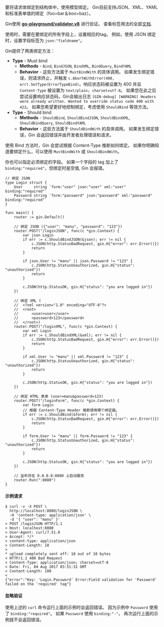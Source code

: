 要将请求体绑定到结构体中，使用模型绑定。 Gin目前支持JSON、XML、YAML和标准表单值的绑定（foo=bar＆boo=baz）。

Gin使用 [**go-playground/validator.v8**](https://github.com/go-playground/validator) 进行验证。 查看标签用法的全部[文档](http://godoc.org/gopkg.in/go-playground/validator.v8#hdr-Baked_In_Validators_and_Tags).

使用时，需要在要绑定的所有字段上，设置相应的tag。 例如，使用 JSON 绑定时，设置字段标签为 `json:"fieldname"`。

Gin提供了两类绑定方法：

-   **Type** - Must bind
    -   **Methods** - `Bind`, `BindJSON`, `BindXML`, `BindQuery`, `BindYAML`
    -   **Behavior** - 这些方法属于 `MustBindWith` 的具体调用。 如果发生绑定错误，则请求终止，并触发 `c.AbortWithError(400, err).SetType(ErrorTypeBind)`。响应状态码被设置为 400 并且 `Content-Type` 被设置为 `text/plain; charset=utf-8`。 如果您在此之后尝试设置响应状态码，Gin会输出日志 `[GIN-debug] [WARNING] Headers were already written. Wanted to override status code 400 with 422`。 如果您希望更好地控制绑定，考虑使用 `ShouldBind` 等效方法。
-   **Type** - Should bind
    -   **Methods** - `ShouldBind`, `ShouldBindJSON`, `ShouldBindXML`, `ShouldBindQuery`, `ShouldBindYAML`
    -   **Behavior** - 这些方法属于 `ShouldBindWith` 的具体调用。 如果发生绑定错误，Gin 会返回错误并由开发者处理错误和请求。

使用 Bind 方法时，Gin 会尝试根据 Content-Type 推断如何绑定。 如果你明确知道要绑定什么，可以使用 `MustBindWith` 或 `ShouldBindWith`。

你也可以指定必须绑定的字段。 如果一个字段的 tag 加上了 `binding:"required"`，但绑定时是空值, Gin 会报错。

```
// 绑定 JSON
type Login struct {
	User     string `form:"user" json:"user" xml:"user"  binding:"required"`
	Password string `form:"password" json:"password" xml:"password" binding:"required"`
}

func main() {
	router := gin.Default()

	// 绑定 JSON ({"user": "manu", "password": "123"})
	router.POST("/loginJSON", func(c *gin.Context) {
		var json Login
		if err := c.ShouldBindJSON(&json); err != nil {
			c.JSON(http.StatusBadRequest, gin.H{"error": err.Error()})
			return
		}

		if json.User != "manu" || json.Password != "123" {
			c.JSON(http.StatusUnauthorized, gin.H{"status": "unauthorized"})
			return
		}

		c.JSON(http.StatusOK, gin.H{"status": "you are logged in"})
	})

	// 绑定 XML (
	//	<?xml version="1.0" encoding="UTF-8"?>
	//	<root>
	//		<user>user</user>
	//		<password>123</password>
	//	</root>)
	router.POST("/loginXML", func(c *gin.Context) {
		var xml Login
		if err := c.ShouldBindXML(&xml); err != nil {
			c.JSON(http.StatusBadRequest, gin.H{"error": err.Error()})
			return
		}

		if xml.User != "manu" || xml.Password != "123" {
			c.JSON(http.StatusUnauthorized, gin.H{"status": "unauthorized"})
			return
		}

		c.JSON(http.StatusOK, gin.H{"status": "you are logged in"})
	})

	// 绑定 HTML 表单 (user=manu&password=123)
	router.POST("/loginForm", func(c *gin.Context) {
		var form Login
		// 根据 Content-Type Header 推断使用哪个绑定器。
		if err := c.ShouldBind(&form); err != nil {
			c.JSON(http.StatusBadRequest, gin.H{"error": err.Error()})
			return
		}

		if form.User != "manu" || form.Password != "123" {
			c.JSON(http.StatusUnauthorized, gin.H{"status": "unauthorized"})
			return
		}

		c.JSON(http.StatusOK, gin.H{"status": "you are logged in"})
	})

	// 监听并在 0.0.0.0:8080 上启动服务
	router.Run(":8080")
}
```

#### 示例请求

```
$ curl -v -X POST \
  http://localhost:8080/loginJSON \
  -H 'content-type: application/json' \
  -d '{ "user": "manu" }'
> POST /loginJSON HTTP/1.1
> Host: localhost:8080
> User-Agent: curl/7.51.0
> Accept: */*
> content-type: application/json
> Content-Length: 18
>
* upload completely sent off: 18 out of 18 bytes
< HTTP/1.1 400 Bad Request
< Content-Type: application/json; charset=utf-8
< Date: Fri, 04 Aug 2017 03:51:31 GMT
< Content-Length: 100
<
{"error":"Key: 'Login.Password' Error:Field validation for 'Password' failed on the 'required' tag"}
```

#### 忽略验证

使用上述的 `curl` 命令运行上面的示例时会返回错误。 因为示例中 `Password` 使用了 `binding:"required"`。 如果 `Password` 使用 `binding:"-"`， 再次运行上面的示例就不会返回错误。
